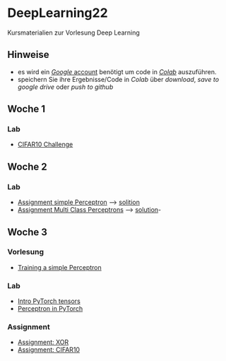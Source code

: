 # DeepLearning22
Kursmaterialien zur Vorlesung Deep Learning

## Hinweise
* es wird ein  [*Google* account](https://accounts.google.com/signup/v2/webcreateaccount?hl=en&flowName=GlifWebSignIn&flowEntry=SignUp) benötigt um code in [*Colab*](https://colab.research.google.com) auszuführen.
* speichern Sie ihre Ergebnisse/Code in *Colab* über *download*, *save to google drive* oder *push to github* 

## Woche 1

### Lab
* [CIFAR10 Challenge](https://colab.research.google.com/github/keuperj/DeepLearning22/blob/main/week_1/CIFAR10-ShallowLearning.ipynb)

## Woche 2

### Lab
* [Assignment simple Perceptron](https://colab.research.google.com/github/keuperj/DeepLearning22/blob/main/week_2/A_simple_Perceptron_in_NumPy.ipynb) --> [solition](https://colab.research.google.com/github/keuperj/DeepLearning22/blob/main/week_2/A_simple_Perceptron_in_NumPy_solution.ipynb)
* [Assignment Multi Class Perceptrons](https://colab.research.google.com/github/keuperj/DeepLearning22/blob/main/week_2/Multi_Class_Perceptrons.ipynb) --> [solution](https://colab.research.google.com/github/keuperj/DeepLearning22/blob/main/week_2/Multi_Class_Perceptrons_solution.ipynb)-


## Woche 3

### Vorlesung
* [Training a simple Perceptron](https://colab.research.google.com/github/keuperj/DeepLearning22/blob/main/week_3/Training%20_a_simple_Perceptron_in_NumPy.ipynb)

### Lab
* [Intro PyTorch tensors](https://colab.research.google.com/github/keuperj/DeepLearning22/blob/main/week_3/Lab_01_pytorch_tensors.ipynb)
* [Perceptron in PyTorch](https://colab.research.google.com/github/keuperj/DeepLearning22/blob/main/week_3/Lab_02_a_perceptron_in_PyTorch.ipynb)

### Assignment
* [Assignment: XOR](https://colab.research.google.com/github/keuperj/DeepLearning22/blob/main/week_3/Assignment_Basic_MLP_in_Pytorch.ipynb) 
* [Assignment: CIFAR10](https://colab.research.google.com/github/keuperj/DeepLearning22/blob/main/week_3/Assignment_CIFAR10_MLP.ipynb) 
